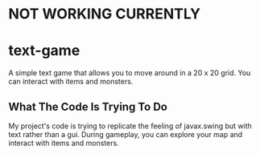 # NOT WORKING CURRENTLY
# text-game

A simple text game that allows you to move around in a 20 x 20 grid. You can interact with items and monsters.

## What The Code Is Trying To Do

My project's code is trying to replicate the feeling of javax.swing but with text rather than a gui. During gameplay, you can explore your map and interact with items and monsters.
